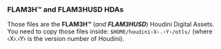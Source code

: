 ### FLAM3H™ and FLAM3HUSD HDAs ###

Those files are the **FLAM3H™** (_and **FLAM3HUSD**_) Houdini Digital Assets.</br>
You need to copy those files inside: `$HOME/houdini‹X›.‹Y›/otls/` (where ‹X›.‹Y› is the version number of Houdini).

